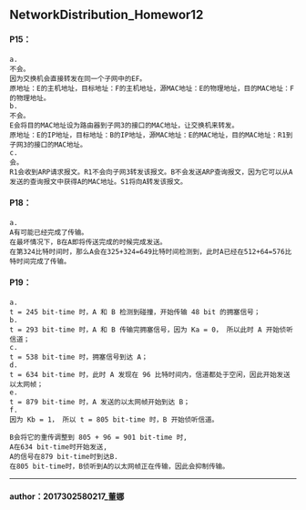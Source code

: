 ## NetworkDistribution_Homewor12     

#### P15：  
	a.     
	不会。
	因为交换机会直接转发在同一个子网中的EF。
	原地址：E的主机地址，目标地址：F的主机地址，源MAC地址：E的物理地址，目的MAC地址：F的物理地址。
    b.     
    不会。
    E会将目的MAC地址设为路由器到子网3的接口的MAC地址，让交换机来转发。
    原地址：E的IP地址，目标地址：B的IP地址，源MAC地址：E的MAC地址，目的MAC地址：R1到子网3的接口的MAC地址。
	c.     
	会。
	R1会收到ARP请求报文。R1不会向子网3转发该报文。B不会发送ARP查询报文，因为它可以从A发送的查询报文中获得A的MAC地址。S1将向A转发该报文。    
    
    
#### P18：   
    a.    
    A有可能已经完成了传输。
    在最坏情况下，B在A即将传送完成的时候完成发送。
    在第324比特时间时，那么A会在325+324=649比特时间检测到，此时A已经在512+64=576比特时间完成了传输。

        
	 
#### P19：
	a.    
	t = 245 bit-time 时，A 和 B 检测到碰撞，开始传输 48 bit 的拥塞信号；
	b.    
	t = 293 bit-time 时，A 和 B 传输完拥塞信号，因为 Ka = 0， 所以此时 A 开始侦听信道；
	c.    
	t = 538 bit-time 时，拥塞信号到达 A；
	d.    
	t = 634 bit-time 时，此时 A 发现在 96 比特时间内，信道都处于空闲，因此开始发送以太网帧；
	e.    
	t = 879 bit-time 时，A 发送的以太网帧开始到达 B；
	f.    
	因为 Kb = 1， 所以 t = 805 bit-time 时，B 开始侦听信道。
	
	B会将它的重传调整到 805 + 96 = 901 bit-time 时,
	A在634 bit-time时开始发送,
	A的信号在879 bit-time时到达B.
	在805 bit-time时，B侦听到A的以太网帧正在传输，因此会抑制传输。

****
#### author：2017302580217_董娜

